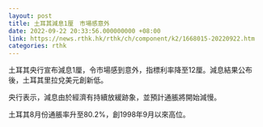 ```yaml
---
layout: post
title: 土耳其減息1厘　市場感意外
date: 2022-09-22 20:33:56.000000000 +08:00
link: https://news.rthk.hk/rthk/ch/component/k2/1668015-20220922.htm
categories: rthk
---
```


土耳其央行宣布減息1厘，令市場感到意外，指標利率降至12厘。減息結果公布後，土耳其里拉兌美元創新低。

央行表示，減息由於經濟有持續放緩跡象，並預計通脹將開始減慢。

土耳其8月份通脹率升至80.2%，創1998年9月以來高位。
